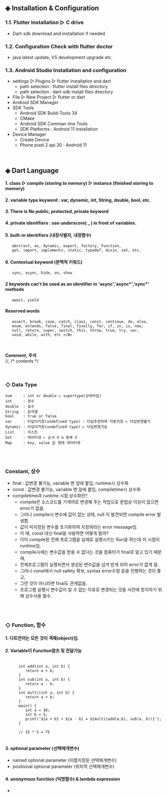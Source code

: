 
## ◈ Installation & Configuration

### 1.1. Flutter Installation ▷ C drive
   - Dart-sdk download and installation if needed
### 1.2. Configuration Check with flutter doctor <br>
   - java latest update, VS development upgrade etc. <br>
### 1.3. Android Studio Installation and configuration <br>
   - settings ▷ Plugins ▷ flutter installation and dart <br>
       - path selection : flutter install files directory <br>
       - path selection : dart-sdk install files directory <br>
   - File ▷ New Project ▷ flutter or dart <br>
   - Android SDK Manager <br>
   - SDK Tools <br>
       - Android SDK Build-Tools 34 <br> 
       - CMake <br>
       - Android SDK Comman-line Tools <br>
       - SDK Platforms : Android 11 installation <br>
   - Device Manager <br>
       - Create Device <br>
       - Phone pixel 2 api 30 : Android 11 <br>
<br>

## ◈ Dart Language

#### 1. class ▷ compile (storing to memory) ▷ instance (finished storing to memory)
#### 2. variable type keyword : <b>var, dynamic, int, String, double, bool,</b> etc.
#### 3. There is No <b>public, protected, private </b>keyword
#### 4. private identifiers : use <b>underscore( _ )</b> in front of variables.

#### 5. built-in identifiers (내장식별자, 내장함수) <br>
       abstract, as, dynamic, export, factory, Function,
       get, import, implements, static, typedef, mixin, set, etc.
#### 6. Contextual keyword (문맥적 키워드)
       sync, async, hide, on, show
#### 2 keywords can't be used as an identifier in 'async','async*','sync*' methods
       await, yield
#### Reserved words
       assert, break, case, catch, class, const, continue, do, else,
       enum, extends, false, final, finally, for, if, in, is, new,
       null, return, super, switch, this, throw, true, try, var,
       void, while, with, etc </B>
<br>
<br>
<b>Comment, 주석</b> <br>
//, /* contents */ <br>
<br>
<br>

### ◇ Data Type
    num     : int or double ▷ supertype(상위타입)
    int     : 정수
    double  : 실수
    String  : 문자열
    bool    : true or false
    var     : 타입미지정(undefined type) : 타입추정하여 자동지정 ▷ 타입변경불가
    dynamic : 타입미지정(undefined type) ▷ 타입변경가능
    List    : 리스트
    Set     : 데이터셋 ▷ 순서 X & 중복 X
    Map     : key, value 값 형태 데이터셋
<br>
<br>

### Constant, 상수
   - final : 값변경 불가능, variable 맨 앞에 붙임, runtime시 상수화
   - const : 값변경 불가능, variable 맨 앞에 붙임, compiletime시 상수화
   - compiletime과 runtime 시점 상수화란? <br>
      - compile은 소스코드를 기계어로 변경해 주는 작업으로 문법상 이상이 없으면 error가 없음.<br>
      - 그러나 compile시 변수에 값이 없는 상태, null 이 발견되면 compile error 발생함.<br>
      - 값이 미지정된 변수를 초기화하여 지정하라는 error message임.<br>
      - 이 때, const 대신 final을 사용하면 어떻게 될까?<br>
      - 이미 compile된 전체 프로그램을 실제로 실행시키는 Run을 하는데 이 시점이 runtime임.<br>
      - compile시에는 변수값을 받을 수 없다는 것을 컴퓨터가 final로 알고 있기 때문에,<br>
      - 전체프로그램이 실행되면서 생성된 변수값을 넘겨 받게 되어 error가 없게 됨. <br>
      - 그러나 const에서 null safety 확보, syntax error수정 등을 진행하는 것이 좋고,<br>
      - 그런 것이 아니라면 final도 관계없음.<br>
      - 프로그램 실행시 변수값이 알 수 없는 이유로 변경되는 것을 사전에 방지하기 위해 상수사용 필수.
<br>
<br>

### ◇ Function, 함수

#### 1. 다트언어는 모든 것이 객체(object)임.
#### 2. Variable이 Function참조 및 전달가능

<pre>
   <code>
      int add(int a, int b) {
         return a + b;
      }
      int sub(int a, int b) {
         return a - b;
      }
      int multi(int a, int b) {
         return a + b;
      }
      main() {
         int a = 10;
         int b = 5;
         print('${a + b} + ${a - b} = ${multi(add(a,b), sub(a, b))}');
      }

      // 15 * 5 = 75
   </code>
</pre>

#### 3. optional parameter (선택매개변수)
   - named optional parameter (이름지정된 선택매개변수)
   - positional optional parameter (위치적 선택매개변수)
#### 4. anonymous function (익명함수) & lambda expression
- 












    
